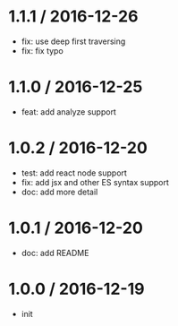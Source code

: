 
1.1.1 / 2016-12-26
==================

  * fix: use deep first traversing
  * fix: fix typo

1.1.0 / 2016-12-25
==================

  * feat: add analyze support

1.0.2 / 2016-12-20
==================

  * test: add react node support
  * fix: add jsx and other ES syntax support
  * doc: add more detail

1.0.1 / 2016-12-20
==================

  * doc: add README

1.0.0 / 2016-12-19
==================

  * init


